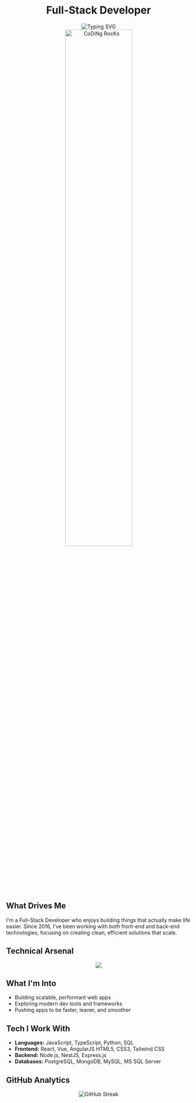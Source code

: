 <div align="center">
  <h1>Full-Stack Developer</h1>
</div>


<div align="center">
  <img src="https://readme-typing-svg.herokuapp.com?font=Fira+Code&pause=1000&color=2196F3&center=true&vCenter=true&width=435&lines=Building+scalable+web+applications;Full-Stack+Developer;Coming+up+with+smart+solutions;Making+complex+problems+simple" alt="Typing SVG" />
</div>


<div align="center">
  <img src="https://github.com/SP-XD/SP-XD/blob/main/images/dev-working_rounded.gif?raw=true" href="https://github.com/SP-XD" alt="CoDiNg RocKs" width="60%"/><br>
</div>


## What Drives Me
I'm a Full-Stack Developer who enjoys building things that actually make life easier. Since 2016, I’ve been working with both front-end and back-end technologies, focusing on creating clean, efficient solutions that scale.


## Technical Arsenal
<div align="center">
  <img src="https://skillicons.dev/icons?i=js,ts,react,vue,angular,laravel,php,nodejs,dotnet,postgres,mongodb,docker,git,vscode&perline=5" />
</div>


## What I'm Into
- Building scalable, performant web apps
- Exploring modern dev tools and frameworks
- Pushing apps to be faster, leaner, and smoother


## Tech I Work With
- **Languages:** JavaScript, TypeScript, Python, SQL  
- **Frontend:** React, Vue, AngularJS HTML5, CSS3, Tailwind CSS  
- **Backend:** Node.js, NestJS, Express.js  
- **Databases:** PostgreSQL, MongoDB, MySQL, MS SQL Server


##  GitHub Analytics
<div align="center">
  <img align="center" src="https://github-readme-streak-stats.herokuapp.com/?user=DnAlvrz&theme=tokyonight" alt="GitHub Streak" />
</div>


